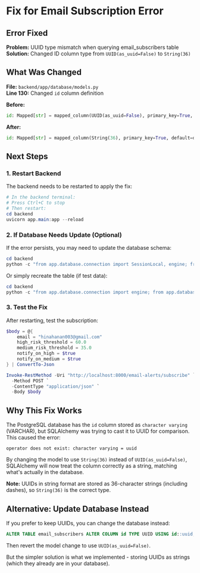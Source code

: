 # Fix for Email Subscription Error

## Error Fixed
**Problem:** UUID type mismatch when querying email_subscribers table  
**Solution:** Changed ID column type from `UUID(as_uuid=False)` to `String(36)`

## What Was Changed
**File:** `backend/app/database/models.py`  
**Line 130:** Changed `id` column definition

**Before:**
```python
id: Mapped[str] = mapped_column(UUID(as_uuid=False), primary_key=True, default=default_uuid, index=True)
```

**After:**
```python
id: Mapped[str] = mapped_column(String(36), primary_key=True, default=default_uuid, index=True)
```

## Next Steps

### 1. Restart Backend
The backend needs to be restarted to apply the fix:
```powershell
# In the backend terminal:
# Press Ctrl+C to stop
# Then restart:
cd backend
uvicorn app.main:app --reload
```

### 2. If Database Needs Update (Optional)
If the error persists, you may need to update the database schema:

```powershell
cd backend
python -c "from app.database.connection import SessionLocal, engine; from app.database.models import EmailSubscriber; from sqlalchemy import text; db = SessionLocal(); db.execute(text('ALTER TABLE email_subscribers ALTER COLUMN id TYPE VARCHAR(36)')); db.commit()"
```

Or simply recreate the table (if test data):
```powershell
cd backend
python -c "from app.database.connection import engine; from app.database.models import Base; Base.metadata.drop_all(bind=engine, tables=[Base.metadata.tables['email_subscribers']]); Base.metadata.create_all(bind=engine, tables=[Base.metadata.tables['email_subscribers']])"
```

### 3. Test the Fix
After restarting, test the subscription:

```powershell
$body = @{
    email = "hinahanan003@gmail.com"
    high_risk_threshold = 60.0
    medium_risk_threshold = 35.0
    notify_on_high = $true
    notify_on_medium = $true
} | ConvertTo-Json

Invoke-RestMethod -Uri "http://localhost:8000/email-alerts/subscribe" `
  -Method POST `
  -ContentType "application/json" `
  -Body $body
```

## Why This Fix Works

The PostgreSQL database has the `id` column stored as `character varying` (VARCHAR), but SQLAlchemy was trying to cast it to UUID for comparison. This caused the error:

```
operator does not exist: character varying = uuid
```

By changing the model to use `String(36)` instead of `UUID(as_uuid=False)`, SQLAlchemy will now treat the column correctly as a string, matching what's actually in the database.

**Note:** UUIDs in string format are stored as 36-character strings (including dashes), so `String(36)` is the correct type.

## Alternative: Update Database Instead

If you prefer to keep UUIDs, you can change the database instead:

```sql
ALTER TABLE email_subscribers ALTER COLUMN id TYPE UUID USING id::uuid;
```

Then revert the model change to use `UUID(as_uuid=False)`.

But the simpler solution is what we implemented - storing UUIDs as strings (which they already are in your database).

